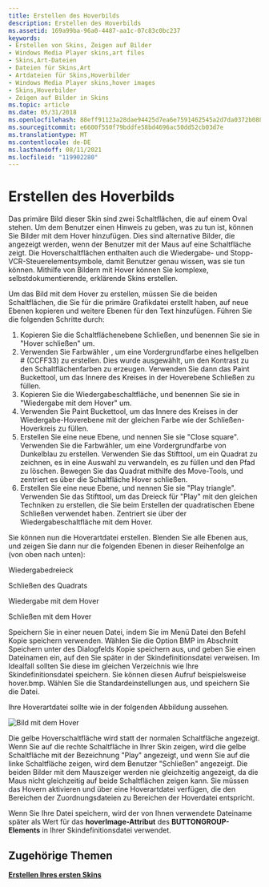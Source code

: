 ```yaml
---
title: Erstellen des Hoverbilds
description: Erstellen des Hoverbilds
ms.assetid: 169a99ba-96a0-4487-aa1c-07c83c0bc237
keywords:
- Erstellen von Skins, Zeigen auf Bilder
- Windows Media Player skins,art files
- Skins,Art-Dateien
- Dateien für Skins,Art
- Artdateien für Skins,Hoverbilder
- Windows Media Player skins,hover images
- Skins,Hoverbilder
- Zeigen auf Bilder in Skins
ms.topic: article
ms.date: 05/31/2018
ms.openlocfilehash: 88eff91123a28dae94425d7ea6e7591462545a2d7da0372b088eeec6bd67ed60
ms.sourcegitcommit: e6600f550f79bddfe58bd4696ac50dd52cb03d7e
ms.translationtype: MT
ms.contentlocale: de-DE
ms.lasthandoff: 08/11/2021
ms.locfileid: "119902280"
---
```

# <a name="creating-the-hover-image"></a>Erstellen des Hoverbilds

Das primäre Bild dieser Skin sind zwei Schaltflächen, die auf einem Oval stehen. Um dem Benutzer einen Hinweis zu geben, was zu tun ist, können Sie Bilder mit dem Hover hinzufügen. Dies sind alternative Bilder, die angezeigt werden, wenn der Benutzer mit der Maus auf eine Schaltfläche zeigt. Die Hoverschaltflächen enthalten auch die Wiedergabe- und Stopp-VCR-Steuerelementsymbole, damit Benutzer genau wissen, was sie tun können. Mithilfe von Bildern mit Hover können Sie komplexe, selbstdokumentierende, erklärende Skins erstellen.

Um das Bild mit dem Hover zu erstellen, müssen Sie die beiden Schaltflächen, die Sie für die primäre Grafikdatei erstellt haben, auf neue Ebenen kopieren und weitere Ebenen für den Text hinzufügen. Führen Sie die folgenden Schritte durch:

1.  Kopieren Sie die Schaltflächenebene Schließen, und benennen Sie sie in "Hover schließen" um.
2.  Verwenden Sie Farbwähler , um eine Vordergrundfarbe eines hellgelben \# (CCFF33) zu erstellen. Dies wurde ausgewählt, um den Kontrast zu den Schaltflächenfarben zu erzeugen. Verwenden Sie dann das Paint Buckettool, um das Innere des Kreises in der Hoverebene Schließen zu füllen.
3.  Kopieren Sie die Wiedergabeschaltfläche, und benennen Sie sie in "Wiedergabe mit dem Hover" um.
4.  Verwenden Sie Paint Buckettool, um das Innere des Kreises in der Wiedergabe-Hoverebene mit der gleichen Farbe wie der Schließen-Hoverkreis zu füllen.
5.  Erstellen Sie eine neue Ebene, und nennen Sie sie "Close square". Verwenden Sie die Farbwähler, um eine Vordergrundfarbe von Dunkelblau zu erstellen. Verwenden Sie das Stifttool, um ein Quadrat zu zeichnen, es in eine Auswahl zu verwandeln, es zu füllen und den Pfad zu löschen. Bewegen Sie das Quadrat mithilfe des Move-Tools, und zentriert es über die Schaltfläche Hover schließen.
6.  Erstellen Sie eine neue Ebene, und nennen Sie sie "Play triangle". Verwenden Sie das Stifttool, um das Dreieck für "Play" mit den gleichen Techniken zu erstellen, die Sie beim Erstellen der quadratischen Ebene Schließen verwendet haben. Zentriert sie über der Wiedergabeschaltfläche mit dem Hover.

Sie können nun die Hoverartdatei erstellen. Blenden Sie alle Ebenen aus, und zeigen Sie dann nur die folgenden Ebenen in dieser Reihenfolge an (von oben nach unten):

Wiedergabedreieck

Schließen des Quadrats

Wiedergabe mit dem Hover

Schließen mit dem Hover

Speichern Sie in einer neuen Datei, indem Sie im Menü Datei den Befehl Kopie speichern verwenden. Wählen Sie die Option BMP im Abschnitt Speichern unter des Dialogfelds Kopie speichern aus, und geben Sie einen Dateinamen ein, auf den Sie später in der Skindefinitionsdatei verweisen. Im Idealfall sollten Sie diese im gleichen Verzeichnis wie Ihre Skindefinitionsdatei speichern. Sie können diesen Aufruf beispielsweise hover.bmp. Wählen Sie die Standardeinstellungen aus, und speichern Sie die Datei.

Ihre Hoverartdatei sollte wie in der folgenden Abbildung aussehen.

![Bild mit dem Hover](images/absam01h.png)

Die gelbe Hoverschaltfläche wird statt der normalen Schaltfläche angezeigt. Wenn Sie auf die rechte Schaltfläche in Ihrer Skin zeigen, wird die gelbe Schaltfläche mit der Bezeichnung "Play" angezeigt, und wenn Sie auf die linke Schaltfläche zeigen, wird dem Benutzer "Schließen" angezeigt. Die beiden Bilder mit dem Mauszeiger werden nie gleichzeitig angezeigt, da die Maus nicht gleichzeitig auf beide Schaltflächen zeigen kann. Sie müssen das Hovern aktivieren und über eine Hoverartdatei verfügen, die den Bereichen der Zuordnungsdateien zu Bereichen der Hoverdatei entspricht.

Wenn Sie Ihre Datei speichern, wird der von Ihnen verwendete Dateiname später als Wert für das **hoverImage-Attribut** des **BUTTONGROUP-Elements** in Ihrer Skindefinitionsdatei verwendet.

## <a name="related-topics"></a>Zugehörige Themen

<dl> <dt>

[**Erstellen Ihres ersten Skins**](building-your-first-skin.md)
</dt> </dl>

 

 




